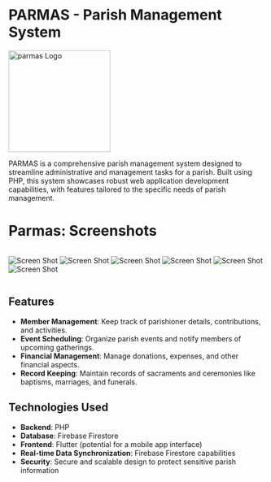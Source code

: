 # PARMAS - Parish Management System

<img src="https://firebasestorage.googleapis.com/v0/b/perosnal-website-5831b.appspot.com/o/Projects%2FImages%2Fparmas.png?alt=media&token=1a5b28ef-396d-4eab-af6a-74635a4c263a" alt="parmas Logo" width="200"/>

PARMAS is a comprehensive parish management system designed to streamline administrative and management tasks for a parish. Built using PHP, this system showcases robust web application development capabilities, with features tailored to the specific needs of parish management.

# Parmas: Screenshots

<div style="display: flex; justify-content: space-between;">

![Screen Shot](https://firebasestorage.googleapis.com/v0/b/github-files-akj.appspot.com/o/Imgaes%2Fparmas%2FScreenshot%202024-04-22%20180441.png?alt=media&token=6b7f4586-5d32-4226-ae04-8dd36c522172)
![Screen Shot](https://firebasestorage.googleapis.com/v0/b/github-files-akj.appspot.com/o/Imgaes%2Fparmas%2FScreenshot%202024-04-22%20180501.png?alt=media&token=0d39d133-fbfb-419a-847b-2e7959a30f49)
![Screen Shot](https://firebasestorage.googleapis.com/v0/b/github-files-akj.appspot.com/o/Imgaes%2Fparmas%2FScreenshot%202024-04-22%20180510.png?alt=media&token=a436fb36-0f4a-46d8-b59c-21268261b9e0)
![Screen Shot](https://firebasestorage.googleapis.com/v0/b/github-files-akj.appspot.com/o/Imgaes%2Fparmas%2FScreenshot%202024-04-22%20180620.png?alt=media&token=13b6de90-63c4-4ea5-acd8-1964bd8563a8)
![Screen Shot](https://firebasestorage.googleapis.com/v0/b/github-files-akj.appspot.com/o/Imgaes%2Fparmas%2FScreenshot%202024-04-22%20180700.png?alt=media&token=2af6edca-ada2-4f69-978f-bd3b43f7ac9e)
![Screen Shot](https://firebasestorage.googleapis.com/v0/b/github-files-akj.appspot.com/o/Imgaes%2Fparmas%2FScreenshot%202024-04-22%20180722.png?alt=media&token=024c450d-68f2-47d9-9b90-2d41de792bbd)


</div>

## Features

- **Member Management**: Keep track of parishioner details, contributions, and activities.
- **Event Scheduling**: Organize parish events and notify members of upcoming gatherings.
- **Financial Management**: Manage donations, expenses, and other financial aspects.
- **Record Keeping**: Maintain records of sacraments and ceremonies like baptisms, marriages, and funerals.

## Technologies Used

- **Backend**: PHP
- **Database**: Firebase Firestore
- **Frontend**: Flutter (potential for a mobile app interface)
- **Real-time Data Synchronization**: Firebase Firestore capabilities
- **Security**: Secure and scalable design to protect sensitive parish information
